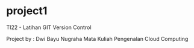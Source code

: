 # project1
TI22 - Latihan GIT Version Control

Project by : Dwi Bayu Nugraha 
Mata Kuliah Pengenalan Cloud Computing
